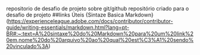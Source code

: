 repositorio de desafio de projeto sobre git/github 
repositório criado para o desafio de projeto
##links Úteis
{Sintaze Basica Markdown}(https://experienceleague.adobe.com/docs/contributor/contributor-guide/writing-essentials/markdown.html?lang=pt-BR#:~:text=A%20sintaxe%20do%20Markdown%20para%20um%20link%20em,nome%20do%20arquivo%20ao%20qual%20est%C3%A1%20sendo%20vinculado%3A)
